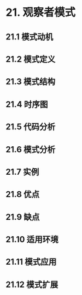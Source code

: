 # 21. 观察者模式

## 21.1 模式动机

## 21.2 模式定义

## 21.3 模式结构

## 21.4 时序图

## 21.5 代码分析

## 21.6 模式分析

## 21.7 实例

## 21.8 优点

## 21.9 缺点

## 21.10 适用环境

## 21.11 模式应用

## 21.12 模式扩展
